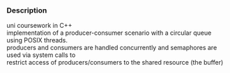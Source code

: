 ### Description
uni coursework in C++\
implementation of a producer-consumer scenario with a circular queue using POSIX threads.\
producers and consumers are handled concurrently and semaphores are used via system calls to\
restrict access of producers/consumers to the shared resource (the buffer)
